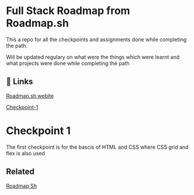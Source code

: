 
# Full Stack Roadmap from Roadmap.sh

This a repo for all the checkpoints and assignments done while completing the path.

Will be updated regulary on what were the things which were learnt and what projects were done while completing the path 

## 🔗 Links

[Roadmap.sh webite](https://roadmap.sh/full-stack)

[Checkpoint-1](https://github.com/revi97/roadmap-sh-fullstack/tree/master/checkpoint_1)

# Checkpoint 1

The first checkpoint is for the bascis of HTML and CSS where CSS grid and flex is also used



## Related

[Roadmap Sh](https://github.com/roadmapsh)

